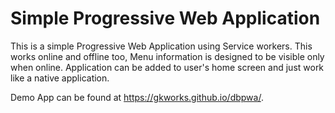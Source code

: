 # Simple Progressive Web Application 
This is a simple Progressive Web Application using Service workers. This works online and offline too, Menu information is designed to be visible only when online. Application can be added to user's home screen and just work like a native application.

Demo App can be found at https://gkworks.github.io/dbpwa/.
